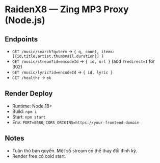 # RaidenX8 — Zing MP3 Proxy (Node.js)

## Endpoints
- `GET /music/search?q=term` → `{ q, count, items:[{id,title,artist,thumbnail,duration}] }`
- `GET /music/stream?id=encodeId` → `{ id, url }` (add `?redirect=1` for 302)
- `GET /music/lyric?id=encodeId` → `{ id, lyric }`
- `GET /healthz` → `ok`

## Render Deploy
- Runtime: Node 18+
- Build: `npm i`
- Start: `npm start`
- Env: `PORT=8080`, `CORS_ORIGINS=https://your-frontend-domain`

## Notes
- Tuân thủ bản quyền. Một số stream có thể thay đổi định kỳ.
- Render free có cold start.
